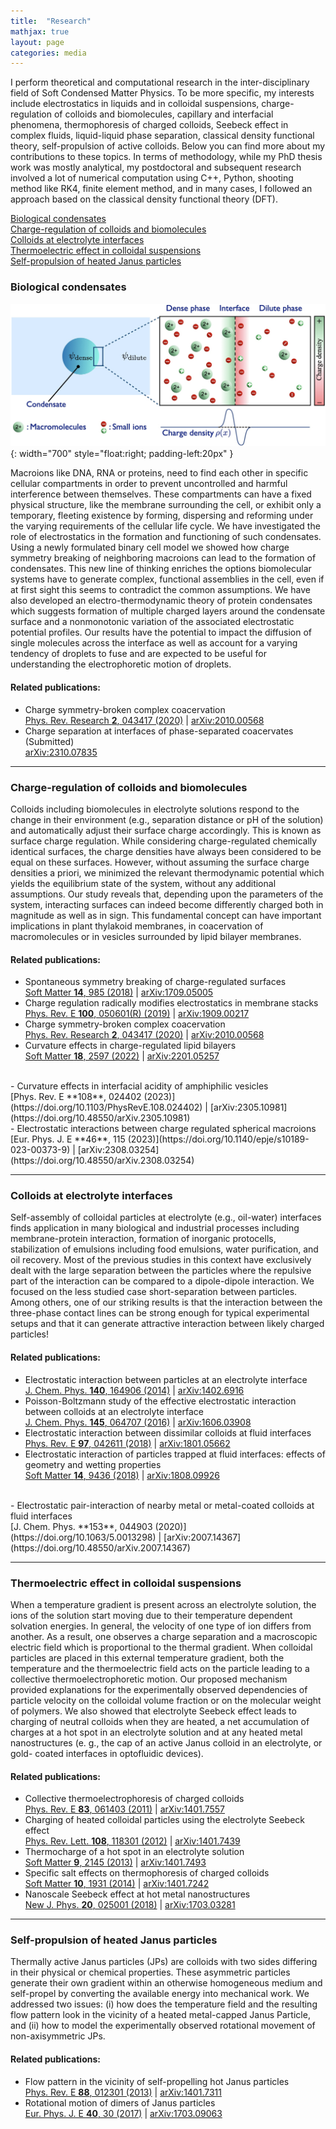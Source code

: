```yaml
---
title:  "Research"
mathjax: true
layout: page
categories: media
---
```


I perform theoretical and computational research in the inter-disciplinary field of Soft Condensed Matter Physics. To be more specific, my interests include electrostatics in liquids and in colloidal suspensions, charge-regulation of colloids and biomolecules, capillary and interfacial phenomena, thermophoresis of charged colloids, Seebeck effect in complex fluids, liquid-liquid phase separation, classical density functional theory, self-propulsion of active colloids. Below you can find more about my contributions to these topics. In terms of methodology, while my PhD thesis work was mostly analytical, my postdoctoral and subsequent research involved a lot of numerical computation using C++, Python, shooting method like RK4, finite element method, and in many cases, I followed an approach based on the classical density functional theory (DFT).

[Biological condensates](#biological-condensates)<br>
[Charge-regulation of colloids and biomolecules](#charge-regulation-of-colloids-and-biomolecules)<br>
[Colloids at electrolyte interfaces](#colloids-at-electrolyte-interfaces)<br>
[Thermoelectric effect in colloidal suspensions](#thermoelectric-effect-in-colloidal-suspensions)<br>
[Self-propulsion of heated Janus particles](#self-propulsion-of-heated-janus-particles)

### Biological condensates

![Condensates](/assets/img/Condensate.jpeg){: width="700" style="float:right; padding-left:20px" }

Macroions like DNA, RNA or proteins, need to find each other in specific cellular compartments in order to prevent uncontrolled and harmful interference between themselves. These compartments can have a fixed physical structure, like the membrane surrounding the cell, or exhibit only a temporary, fleeting existence by forming, dispersing and reforming under the varying requirements of the cellular life cycle. We have investigated the role of electrostatics in the formation and functioning of such condensates. Using a newly formulated binary cell model we showed how charge symmetry breaking of neighboring macroions can lead to the formation of condensates. This new line of thinking enriches the options biomolecular systems have to generate complex, functional assemblies in the cell, even if at first sight this seems to contradict the common assumptions. We have also developed an electro-thermodynamic theory of protein condensates which suggests formation of multiple charged layers around the condensate surface and a nonmonotonic variation of the associated electrostatic potential profiles. Our results have the potential to impact the diffusion of single molecules across the interface as well as account for a varying tendency of droplets to fuse and are expected to be useful for understanding the electrophoretic motion of droplets.

#### Related publications:

- Charge symmetry-broken complex coacervation<br>
[Phys. Rev. Research **2**, 043417 (2020)](https://doi.org/10.1103/PhysRevResearch.2.043417) | [arXiv:2010.00568](https://doi.org/10.48550/arXiv.2010.00568)<br>
- Charge separation at interfaces of phase-separated coacervates (Submitted)<br>
[arXiv:2310.07835](https://doi.org/10.48550/arXiv.2310.07835)<br>

---
### Charge-regulation of colloids and biomolecules
Colloids including biomolecules in electrolyte solutions respond to the change in their environment (e.g., separation distance or pH of the solution) and automatically adjust their surface
charge accordingly. This is known as surface charge regulation. While considering charge-regulated chemically identical surfaces, the charge densities have always been considered to be equal on these surfaces. However, without assuming the surface charge densities a priori, we minimized the relevant thermodynamic potential which yields the equilibrium state of the system, without any additional assumptions. Our study reveals that, depending upon the parameters of the system, interacting surfaces can indeed become differently charged both in magnitude as well as in sign. This fundamental concept can have important implications in plant thylakoid membranes, in coacervation of macromolecules or in vesicles surrounded by lipid bilayer membranes.

#### Related publications:

- Spontaneous symmetry breaking of charge-regulated surfaces<br>
[Soft Matter **14**, 985 (2018)](https://doi.org/10.1039/C7SM02270K) | [arXiv:1709.05005](https://doi.org/10.48550/arXiv.1709.05005)<br>
- Charge regulation radically modifies electrostatics in membrane stacks<br>
[Phys. Rev. E **100**, 050601(R) (2019)](https://doi.org/10.1103/PhysRevE.100.050601) | [arXiv:1909.00217](https://doi.org/10.48550/arXiv.1909.00217)<br>
- Charge symmetry-broken complex coacervation<br>
[Phys. Rev. Research **2**, 043417 (2020)](https://doi.org/10.1103/PhysRevResearch.2.043417) | [arXiv:2010.00568](https://doi.org/10.48550/arXiv.2010.00568)<br>
- Curvature effects in charge-regulated lipid bilayers<br>
[Soft Matter **18**, 2597 (2022)](https://doi.org/10.1039/D1SM01665B) | [arXiv:2201.05257](https://doi.org/10.48550/arXiv.2201.05257)
<br>
- Curvature effects in interfacial acidity of amphiphilic vesicles<br>
[Phys. Rev. E **108**, 024402 (2023)](https://doi.org/10.1103/PhysRevE.108.024402) | [arXiv:2305.10981](https://doi.org/10.48550/arXiv.2305.10981)<br>
- Electrostatic interactions between charge regulated spherical macroions<br>
[Eur. Phys. J. E **46**, 115 (2023)](https://doi.org/10.1140/epje/s10189-023-00373-9) | [arXiv:2308.03254](https://doi.org/10.48550/arXiv.2308.03254)<br>

---
### Colloids at electrolyte interfaces
Self-assembly of colloidal particles at electrolyte (e.g., oil-water) interfaces finds application in many biological and industrial processes including membrane-protein interaction, formation of inorganic protocells, stabilization of emulsions including food emulsions, water purification, and oil recovery. Most of the previous studies in this context have exclusively dealt with the large separation between the particles where the repulsive part of the interaction can be compared to a dipole-dipole interaction. We focused on the less studied case short-separation between particles. Among others, one of our striking results is that the interaction between the three-phase contact lines can be strong enough for typical experimental setups and that it can generate attractive interaction between likely charged particles!

#### Related publications:

- Electrostatic interaction between particles at an electrolyte interface<br>
[J. Chem. Phys. **140**, 164906 (2014)](https://doi.org/10.1063/1.4872240) | [arXiv:1402.6916](https://doi.org/10.48550/arXiv.1402.6916)<br>
- Poisson-Boltzmann study of the effective electrostatic interaction between colloids at an electrolyte interface<br>
[J. Chem. Phys. **145**, 064707 (2016)](https://doi.org/10.1063/1.4960623) | [arXiv:1606.03908](https://doi.org/10.48550/arXiv.1606.03908)<br>
- Electrostatic interaction between dissimilar colloids at fluid interfaces<br>
[Phys. Rev. E **97**, 042611 (2018)](https://doi.org/10.1103/PhysRevE.97.042611) | [arXiv:1801.05662](https://doi.org/10.48550/arXiv.1801.05662)<br>
- Electrostatic interaction of particles trapped at fluid interfaces: effects of geometry and wetting properties<br>
[Soft Matter **14**, 9436 (2018)](https://doi.org/10.1039/C8SM01765D) | [arXiv:1808.09926](https://doi.org/10.48550/arXiv.1808.09926)
<br>
- Electrostatic pair-interaction of nearby metal or metal-coated colloids at fluid interfaces<br>
[J. Chem. Phys. **153**, 044903 (2020)](https://doi.org/10.1063/5.0013298) | [arXiv:2007.14367](https://doi.org/10.48550/arXiv.2007.14367)<br>

---
### Thermoelectric effect in colloidal suspensions
When a temperature gradient is present across an electrolyte solution, the ions of the solution start moving due to their temperature dependent solvation energies. In general, the velocity of one type of ion differs from another. As a result, one observes a charge separation and a macroscopic electric field which is proportional to the thermal gradient. When colloidal particles are placed in this external temperature gradient, both the temperature and the thermoelectric field acts on the particle leading to a collective thermoelectrophoretic motion. Our proposed mechanism provided explanations for the experimentally observed dependencies of particle velocity on the colloidal volume fraction or on the molecular weight of polymers. We also showed that electrolyte Seebeck effect leads to charging of neutral colloids when they are heated, a net accumulation of charges at a hot spot in an electrolyte solution and at any heated metal nanostructures (e. g., the cap of an active Janus colloid in an electrolyte, or gold- coated interfaces in optofluidic devices). 

#### Related publications:

- Collective thermoelectrophoresis of charged colloids<br>
[Phys. Rev. E **83**, 061403 (2011)](https://doi.org/10.1103/PhysRevE.83.061403) | [arXiv:1401.7557](https://doi.org/10.48550/arXiv.1401.7557)<br>
- Charging of heated colloidal particles using the electrolyte Seebeck effect<br>
[Phys. Rev. Lett. **108**, 118301 (2012)](https://doi.org/10.1103/PhysRevLett.108.118301) | [arXiv:1401.7439](https://doi.org/10.48550/arXiv.1401.7439)<br>
- Thermocharge of a hot spot in an electrolyte solution<br>
[Soft Matter **9**, 2145 (2013)](https://doi.org/10.1039/C2SM26680F) | [arXiv:1401.7493](https://doi.org/10.48550/arXiv.1401.7493)<br>
- Specific salt effects on thermophoresis of charged colloids<br>
[Soft Matter **10**, 1931 (2014)](https://doi.org/10.1039/C3SM52779D) | [arXiv:1401.7242](https://doi.org/10.48550/arXiv.1401.7242)<br>
- Nanoscale Seebeck effect at hot metal nanostructures<br>
[New J. Phys. **20**, 025001 (2018)](https://doi.org/10.1088/1367-2630/aaa266) | [arXiv:1703.03281](https://doi.org/10.48550/arXiv.1703.03281)<br>

---
### Self-propulsion of heated Janus particles
Thermally active Janus particles (JPs) are colloids with two sides differing in their physical or chemical properties. These asymmetric particles generate their own gradient within an otherwise homogeneous medium and self-propel by converting the available energy into mechanical work. We addressed two issues: (i) how does the temperature field and the resulting flow pattern look in the vicinity of a heated metal-capped Janus Particle, and (ii) how to model the experimentally observed rotational movement of non-axisymmetric JPs.

#### Related publications:

- Flow pattern in the vicinity of self-propelling hot Janus particles<br>
[Phys. Rev. E **88**, 012301 (2013)](https://doi.org/10.1103/PhysRevE.88.012301) | [arXiv:1401.7311](https://doi.org/10.48550/arXiv.1401.7311)<br>
- Rotational motion of dimers of Janus particles<br>
[Eur. Phys. J. E **40**, 30 (2017)](https://doi.org/10.1140/epje/i2017-11518-4) | [arXiv:1703.09063](https://doi.org/10.48550/arXiv.1703.09063)<br>
